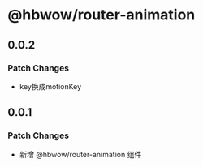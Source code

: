# @hbwow/router-animation

## 0.0.2

### Patch Changes

- key换成motionKey

## 0.0.1

### Patch Changes

- 新增 @hbwow/router-animation 组件
